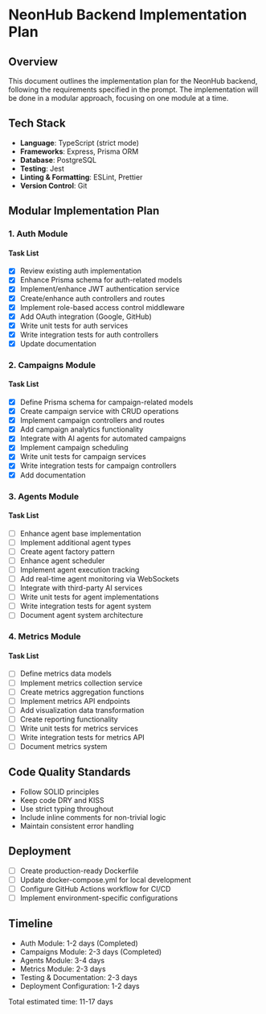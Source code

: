 # NeonHub Backend Implementation Plan

## Overview
This document outlines the implementation plan for the NeonHub backend, following the requirements specified in the prompt. The implementation will be done in a modular approach, focusing on one module at a time.

## Tech Stack
- **Language**: TypeScript (strict mode)
- **Frameworks**: Express, Prisma ORM
- **Database**: PostgreSQL
- **Testing**: Jest
- **Linting & Formatting**: ESLint, Prettier
- **Version Control**: Git

## Modular Implementation Plan

### 1. Auth Module
#### Task List
- [x] Review existing auth implementation
- [x] Enhance Prisma schema for auth-related models
- [x] Implement/enhance JWT authentication service
- [x] Create/enhance auth controllers and routes
- [x] Implement role-based access control middleware
- [x] Add OAuth integration (Google, GitHub)
- [x] Write unit tests for auth services
- [x] Write integration tests for auth controllers
- [x] Update documentation

### 2. Campaigns Module
#### Task List
- [x] Define Prisma schema for campaign-related models
- [x] Create campaign service with CRUD operations
- [x] Implement campaign controllers and routes
- [x] Add campaign analytics functionality
- [x] Integrate with AI agents for automated campaigns
- [x] Implement campaign scheduling
- [x] Write unit tests for campaign services
- [x] Write integration tests for campaign controllers
- [x] Add documentation

### 3. Agents Module
#### Task List
- [ ] Enhance agent base implementation
- [ ] Implement additional agent types
- [ ] Create agent factory pattern
- [ ] Enhance agent scheduler
- [ ] Implement agent execution tracking
- [ ] Add real-time agent monitoring via WebSockets
- [ ] Integrate with third-party AI services
- [ ] Write unit tests for agent implementations
- [ ] Write integration tests for agent system
- [ ] Document agent system architecture

### 4. Metrics Module
#### Task List
- [ ] Define metrics data models
- [ ] Implement metrics collection service
- [ ] Create metrics aggregation functions
- [ ] Implement metrics API endpoints
- [ ] Add visualization data transformation
- [ ] Create reporting functionality
- [ ] Write unit tests for metrics services
- [ ] Write integration tests for metrics API
- [ ] Document metrics system

## Code Quality Standards
- Follow SOLID principles
- Keep code DRY and KISS
- Use strict typing throughout
- Include inline comments for non-trivial logic
- Maintain consistent error handling

## Deployment
- [ ] Create production-ready Dockerfile
- [ ] Update docker-compose.yml for local development
- [ ] Configure GitHub Actions workflow for CI/CD
- [ ] Implement environment-specific configurations

## Timeline
- Auth Module: 1-2 days (Completed)
- Campaigns Module: 2-3 days (Completed)
- Agents Module: 3-4 days
- Metrics Module: 2-3 days
- Testing & Documentation: 2-3 days
- Deployment Configuration: 1-2 days

Total estimated time: 11-17 days 